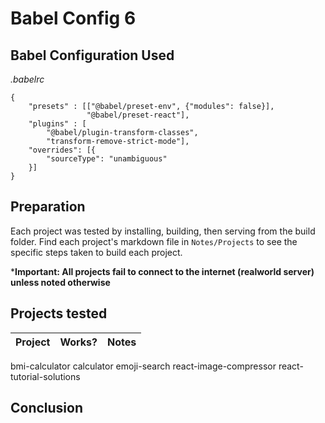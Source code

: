 # Babel Config 6

## Babel Configuration Used
*.babelrc*
```
{
	"presets" : [["@babel/preset-env", {"modules": false}],
				 "@babel/preset-react"],
	"plugins" : [
		"@babel/plugin-transform-classes",
		"transform-remove-strict-mode"],
	"overrides": [{
		"sourceType": "unambiguous"
	}]
}

```

## Preparation
Each project was tested by installing, building, then serving from the build folder. Find each project's markdown file in `Notes/Projects` to see the specific steps taken to build each project.

***Important: All projects fail to connect to the internet (realworld server) unless noted otherwise**

## Projects tested
Project | Works? | Notes
---|---|---
bmi-calculator 
calculator 
emoji-search 
react-image-compressor 
react-tutorial-solutions 

## Conclusion
